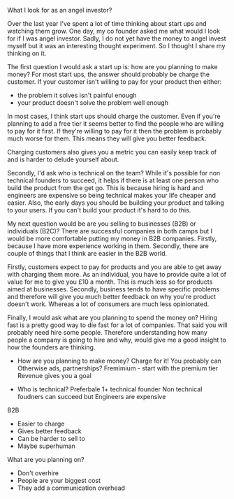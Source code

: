 What I look for as an angel investor?

Over the last year I've spent a lot of time thinking about start ups and watching them grow. One day, my co founder asked me what would I look for if I was angel investor. Sadly, I do not yet have the money to angel invest myself but it was an interesting thought experiment. So I thought I share my thinking on it.

The first question I would ask a start up is: how are you planning to make money? For most start ups, the answer should probably be charge the customer. If your customer isn't willing to pay for your product then either:
* the problem it solves isn't painful enough
* your product doesn't solve the problem well enough

In most cases, I think start ups should charge the customer. Even if you're planning to add a free tier it seems better to find the people who are willing to pay for it first. If they're willing to pay for it then the problem is probably much worse for them. This means they will give you better feedback. 

Charging customers also gives you a metric you can easily keep track of and is harder to delude yourself about.

Secondly, I'd ask who is technical on the team? While it's possible for non technical founders to succeed, it helps if there is at least one person who build the product from the get go. This is because hiring is hard and engineers are expensive so being technical makes your life cheaper and easier. Also, the early days you should be building your product and talking to your users. If you can't build your product it's hard to do this.

My next question would be are you selling to businesses (B2B) or individuals (B2C)? There are successful companies in both camps but I would be more comfortable putting my money in B2B companies. Firstly, because I have more experience working in them. Secondly, there are couple of things that I think are easier in the B2B world. 

Firstly, customers expect to pay for products and you are able to get away with charging them more. As an individual, you have to provide quite a lot of value for me to give you £10 a month. This is much less so for products aimed at businesses. Secondly, business tends to have specific problems and therefore will give you much better feedback on why you're product doesn't work. Whereas a lot of consumers are much less opinionated.

Finally, I would ask what are you planning to spend the money on? Hiring fast is a pretty good way to die fast for a lot of companies. That said you will probably need hire some people. Therefore understanding how many people a company is going to hire and why, would give me a good insight to how the founders are thinking.

- How are you planning to make money?
Charge for it! You probably can
Otherwise ads, partnerships?
Fremimium - start with the premium tier
Revenue gives you a goal

- Who is technical?
Preferbale 1+ technical founder 
Non technical foudners can succeed but
Engineers are expensive

B2B 
- Easier to charge
- Gives better feedback
- Can be harder to sell to 
- Maybe superhuman

What are you planning on?
- Don't overhire
- People are your biggest cost
- They add a communication overhead